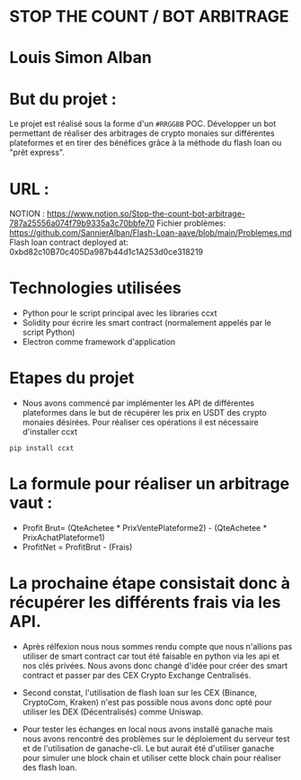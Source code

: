                                     
#   STOP THE COUNT / BOT ARBITRAGE   
#        Louis Simon Alban           

#  But du projet : 
Le projet est réalisé sous la forme d'un `#RRGGBB` POC.
Développer un bot permettant de réaliser des arbitrages de crypto monaies
sur différentes plateformes et en tirer des bénéfices grâce à la méthode
du flash loan ou "prêt express". 

# URL :
NOTION : https://www.notion.so/Stop-the-count-bot-arbitrage-787a25556a074f79b9335a3c70bbfe70
Fichier problèmes: https://github.com/SannierAlban/Flash-Loan-aave/blob/main/Problemes.md
Flash loan contract deployed at: 0xbd82c10B70c405Da987b44d1c1A253d0ce318219

# Technologies utilisées

- Python pour le script principal avec les libraries ccxt
- Solidity pour écrire les smart contract (normalement appelés par le script Python)
- Electron comme framework d'application 

# Etapes du projet

- Nous avons commencé par implémenter les API de différentes plateformes 
dans le but de récupérer les prix en USDT des crypto monaies désirées.
Pour réaliser ces opérations il est nécessaire d'installer ccxt

```pip install ccxt``` 

# La formule pour réaliser un arbitrage vaut :  
- Profit Brut= (QteAchetee * PrixVentePlateforme2) - (QteAchetee * PrixAchatPlateforme1)
- ProfitNet = ProfitBrut - (Frais)

# La prochaine étape consistait donc à récupérer les différents frais via les API.

- Après rélfexion nous nous sommes rendu compte que nous n'allions pas utiliser de
  smart contract car tout été faisable en python via les api et nos clés privées.
  Nous avons donc changé d'idée pour créer des smart contract et passer par des CEX Crypto Exchange Centralisés.

- Second constat, l'utilisation de flash loan sur les CEX (Binance, CryptoCom, Kraken) n'est pas possible nous avons donc opté pour utiliser les DEX (Décentralisés) comme Uniswap.

- Pour tester les échanges en local nous avons installé ganache mais nous avons rencontré des problèmes sur le déploiement
  du serveur test et de l'utilisation de ganache-cli. Le but aurait été d'utiliser ganache pour simuler une block chain
  et utiliser cette block chain pour réaliser des flash loan. 







